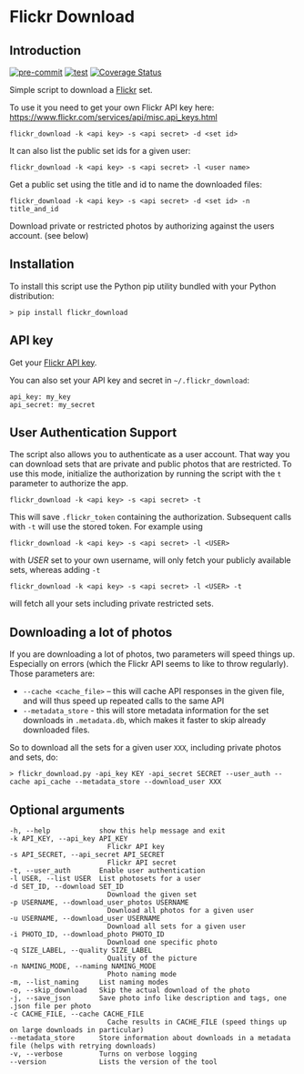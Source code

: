 # Flickr Download

## Introduction

[![pre-commit](https://github.com/beaufour/flickr-download/actions/workflows/pre-commit.yml/badge.svg)](https://github.com/beaufour/flickr-download/actions/workflows/pre-commit.yml) [![test](https://github.com/beaufour/flickr-download/actions/workflows/test.yml/badge.svg)](https://github.com/beaufour/flickr-download/actions/workflows/test.yml) [![Coverage Status](https://coveralls.io/repos/github/beaufour/flickr-download/badge.svg)](https://coveralls.io/github/beaufour/flickr-download)

Simple script to download a [Flickr](http://flickr.com) set.

To use it you need to get your own Flickr API key here:
<https://www.flickr.com/services/api/misc.api_keys.html>

    flickr_download -k <api key> -s <api secret> -d <set id>

It can also list the public set ids for a given user:

    flickr_download -k <api key> -s <api secret> -l <user name>

Get a public set using the title and id to name the downloaded files:

    flickr_download -k <api key> -s <api secret> -d <set id> -n title_and_id

Download private or restricted photos by authorizing against the users account. (see below)

## Installation

To install this script use the Python pip utility bundled with your Python distribution:

    > pip install flickr_download

## API key

Get your [Flickr API key](http://www.flickr.com/services/api/).

You can also set your API key and secret in `~/.flickr_download`:

    api_key: my_key
    api_secret: my_secret

## User Authentication Support

The script also allows you to authenticate as a user account. That way you can download sets that
are private and public photos that are restricted. To use this mode, initialize the authorization by
running the script with the `t` parameter to authorize the app.

    flickr_download -k <api key> -s <api secret> -t

This will save `.flickr_token` containing the authorization. Subsequent calls with `-t` will use the
stored token. For example using

    flickr_download -k <api key> -s <api secret> -l <USER>

with _USER_ set to your own username, will only fetch your publicly available sets, whereas adding `-t`

    flickr_download -k <api key> -s <api secret> -l <USER> -t

will fetch all your sets including private restricted sets.

## Downloading a lot of photos

If you are downloading a lot of photos, two parameters will speed things up. Especially on errors (which the Flickr API seems to like to throw regularly). Those parameters are:

* `--cache <cache_file>` – this will cache API responses in the given file, and will thus speed up repeated calls to the same API
* `--metadata_store` - this will store metadata information for the set downloads in `.metadata.db`, which makes it faster to skip already downloaded files.

So to download all the sets for a given user `XXX`, including private photos and sets, do:

    > flickr_download.py -api_key KEY -api_secret SECRET --user_auth --cache api_cache --metadata_store --download_user XXX

## Optional arguments

    -h, --help            show this help message and exit
    -k API_KEY, --api_key API_KEY
                            Flickr API key
    -s API_SECRET, --api_secret API_SECRET
                            Flickr API secret
    -t, --user_auth       Enable user authentication
    -l USER, --list USER  List photosets for a user
    -d SET_ID, --download SET_ID
                            Download the given set
    -p USERNAME, --download_user_photos USERNAME
                            Download all photos for a given user
    -u USERNAME, --download_user USERNAME
                            Download all sets for a given user
    -i PHOTO_ID, --download_photo PHOTO_ID
                            Download one specific photo
    -q SIZE_LABEL, --quality SIZE_LABEL
                            Quality of the picture
    -n NAMING_MODE, --naming NAMING_MODE
                            Photo naming mode
    -m, --list_naming     List naming modes
    -o, --skip_download   Skip the actual download of the photo
    -j, --save_json       Save photo info like description and tags, one .json file per photo
    -c CACHE_FILE, --cache CACHE_FILE
                            Cache results in CACHE_FILE (speed things up on large downloads in particular)
    --metadata_store      Store information about downloads in a metadata file (helps with retrying downloads)
    -v, --verbose         Turns on verbose logging
    --version             Lists the version of the tool
